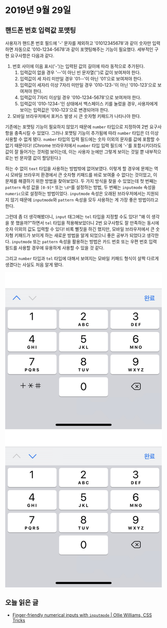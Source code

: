 # 2019년 9월 29일

## 핸드폰 번호 입력값 포맷팅

사용자가 핸드폰 번호 필드에 '-' 문자를 제외하고 '01012345678'과 같이 숫자만 입력하면 자동으로 '010-1234-5678'과 같이 포맷팅해주는 기능이 필요했다. 세부적인 구현 요구사항은 다음과 같다.

1. 번호 사이에 이음 표시('-')는 입력된 값의 길이에 따라 동적으로 추가된다.
   1. 입력값이 없을 경우 '--'이 아닌 빈 문자열('')로 값이 보여져야 한다.
   2. 입력값이 세 자리 미만일 경우 '01--'이 아닌 '01'으로 보여져야 한다.
   3. 입력값이 세자리 이상 7자리 미만일 경우 '010-123-'이 아닌 '010-123'으로 보여져야 한다.
   4. 입력값이 7자리 이상일 경우 '010-1234-5678'으로 보여져야 한다.
   5. 입력값이 '010-1234-'인 상태에서 백스페이스 키를 눌렀을 경우, 사용자에게 보이는 입력값은 '010-123'으로 변경되어야 한다.
2. 모바일 브라우저에서 포커스 발생 시 큰 숫자형 키패드가 나타나야 한다.

기존에는 포맷팅 기능이 필요하지 않았기 때문에 `number` 타입으로 지정하여 2번 요구사항을 충족시킬 수 있었다. 그러나 포맷팅 기능이 추가됨에 따라 `number` 타입은 더 이상 사용할 수 없게 됐다. `number` 타입의 입력 필드에는 숫자 이외의 문자를 값에 포함할 수 없기 때문이다! (Chrome 브라우저에서 `number` 타입 입력 필드에 '-'를 포함시키더라도 값이 잘 들어가는 것처럼 보이는데, 이는 사용자 눈에만 그렇게 보이는 것일 뿐 내부적으로는 빈 문자열 값이 할당된다.)

하는 수 없이 `text` 타입을 사용하는 방법밖에 없어보였다. 이렇게 할 경우에 문제는 역시 모바일 브라우저 환경에서 큰 숫자형 키패드를 바로 보여줄 수 없다는 것이었고, 이 문제를 해결하기 위한 방법을 찾아보았다. 두 가지 방식을 찾을 수 있었는데 첫 번째는 `pattern` 속성 값을 `[0-9]*` 또는 `\d*`를 설정하는 방법, 두 번째는 `inputmode` 속성을 `numeric`으로 설정하는 방법이었다. `inputmode` 속성은 오래된 브라우저에서는 지원되지 않기 때문에 `inputmode`와 `pattern` 속성을 모두 사용하는 게 가장 좋은 방법이라고 한다.

그런데 좀 더 생각해봤더니, `input` 태그에는 `tel` 타입을 지정할 수도 있다! "왜 이 생각을 못 했을까?"하면서 `tel` 타입을 적용해보았더니 2번 요구사항도 잘 만족하는 동시에 숫자 이외의 값도 입력할 수 있다! 비록 뻘짓을 하긴 했지만, 모바일 브라우저에서 큰 숫자형 키패드가 보이게 하는 새로운 방법을 알게 되었으니 좋은 공부가 되었다고 생각한다. `inputmode` 또는 `pattern` 속성을 활용하는 방법은 카드 번호 또는 우편 번호 입력 필드를 사용할 경우에 유용하게 사용할 수 있을 것 같다.

그리고 `number` 타입과 `tel` 타입에 대해서 보여지는 모바일 키패드 형식이 살짝 다르게 생겼다는 사실도 처음 알게 됐다.

![tel 타입](assets/2019-09-29-tel.jpeg)
![number 타입](assets/2019-09-29-number.jpeg)

## 오늘 읽은 글

* [Finger-friendly numerical inputs with `inputmode` | Ollie Williams, CSS Tricks](https://css-tricks.com/finger-friendly-numerical-inputs-with-inputmode/)
